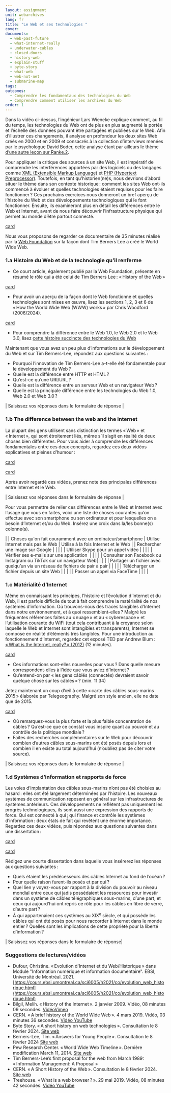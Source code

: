 ```yaml
---
layout: assignment
unit: webarchives
lang: fr
title: "Le Web et ses technologies "
cover:
documents:
  - web-past-future
  - what-internet-really
  - underwater-cables
  - closed-doors
  - history-web
  - explain-stuff
  - byte-story
  - what-web
  - web-not-net
  - submarine-map
tags:
outcomes:
  - Comprendre les fondamentaux des technologies du Web
  - Comprendre comment utiliser les archives du Web
order: 1
---
```

Dans la vidéo ci-dessus, l’ingénieur Lars Wieneke explique comment, au fil du temps, les technologies du Web ont de plus en plus augmenté la portée et l’échelle des données pouvant être partagées et publiées sur le Web. Afin d’illustrer ces changements, il analyse en profondeur les deux sites Web créés en 2000 et en 2009 et consacrés à la collection d’interviews menées par le psychologue David Boder, cette analyse étant par ailleurs le thème [d’une autre leçon sur Ranke.2](https://ranke2.uni.lu/fr/u/boder/). 

Pour appliquer la critique des sources à un site Web, il est impératif de comprendre les interférences apportées par des logiciels ou des langages comme [XML (Extensible Markup Language)](https://fr.wikipedia.org/wiki/Extensible_Markup_Language) et [PHP (Hypertext Preprocessor)](https://fr.wikipedia.org/wiki/PHP). Toutefois, en tant qu’historien(ne)s, nous devrions d’abord situer le thème dans son contexte historique&#x202F;: comment les sites Web ont-ils commencé à évoluer et quelles technologies étaient requises pour les faire fonctionner&#x202F;? Ces prochains exercices nous donneront un bref aperçu de l’histoire du Web et des développements technologiques qui le font fonctionner. Ensuite, ils examineront plus en détail les différences entre le Web et Internet, avant de nous faire découvrir l’infrastructure physique qui permet au monde d’être partout connecté.


[card](web-past-future)


Nous vous proposons de regarder ce documentaire de 35 minutes réalisé par la [Web Foundation](https://fr.wikipedia.org/wiki/World_Wide_Web_Foundation) sur la façon dont Tim Berners Lee a créé le World Wide Web.

<!-- more -->

<!-- briefing-student -->

### 1.a Histoire du Web et de la technologie qu’il renferme 
<!-- section-contents -->

-	Ce court article, également publié par la Web Foundation, présente en résumé le rôle qui a été celui de Tim Berners Lee&#x202F;: «&#x202F;History of the Web&#x202F;»

[card](history-web)

-	Pour avoir un aperçu de la façon dont le Web fonctionne et quelles technologies sont mises en œuvre, lisez les sections 1, 2, 3 et 6 de «&#x202F;How the World Wide Web (WWW) works&#x202F;» par Chris Woodford (2006/2024).

[card](explain-stuff)

-	Pour comprendre la différence entre le Web 1.0, le Web 2.0 et le Web 3.0, lisez [cette histoire succincte des technologies du Web](https://cours.ebsi.umontreal.ca/sci6005/h2021/co/evolution_web_historique.html)


Maintenant que vous avez un peu plus d’informations sur le développement du Web et sur Tim Berners-Lee, répondez aux questions suivantes :
- Pourquoi l’innovation de Tim Berners-Lee a-t-elle été fondamentale pour le développement du Web&#x202F;?
- Quelle est la différence entre HTTP et HTML&#x202F;?
- Qu’est-ce qu’une URI/URL&#x202F;?
- Quelle est la différence entre un serveur Web et un navigateur Web&#x202F;?
- Quelle est la principale différence entre les technologies du Web 1.0, Web 2.0 et Web 3.0&#x202F;?


| Saisissez vos réponses dans le formulaire de réponse |


<!-- section -->

### 1.b The difference between the web and the internet
<!-- section-contents -->

La plupart des gens utilisent sans distinction les termes «&#x202F;Web&#x202F;» et «&#x202F;Internet&#x202F;», qui sont étroitement liés, même s’il s’agit en réalité de deux choses bien différentes. Pour vous aider à comprendre les différences fondamentales entre ces deux concepts, regardez ces deux vidéos explicatives et pleines d’humour&#x202F;:

[card](what-web)

[card](web-not-net)

Après avoir regardé ces vidéos, prenez note des principales différences entre Internet et le Web.


| Saisissez vos réponses dans le formulaire de réponse |



Pour vous permettre de relier ces différences entre le Web et Internet avec l’usage que vous en faites, voici une liste de choses courantes qu’on effectue avec son smartphone ou son ordinateur et pour lesquelles on a besoin d’Internet et/ou du Web. Insérez une croix dans la/les bonne(s) colonne(s).


| | Choses qu'on fait couramment avec un ordinateur/smartphone | Utilise Internet mais pas le Web | Utilise à la fois Internet et le Web |
| Rechercher une image sur Google	|  |  |  |
| Utiliser Skype pour un appel vidéo |  |  |  |
| Vérifier ses e-mails sur une application  |  |  |  |
| Consulter son Facebook ou Instagram ou TikTok sur un navigateur Web|  |  |  |
| Partager un fichier avec quelqu’un via un réseau de fichiers de pair à pair |  |  |  |
| Télécharger un fichier depuis un site Web |  |  |  |
| Passer un appel via FaceTime |  |  |  |

<!-- section -->

### 1.c Matérialité d’Internet
<!-- section-contents -->

Même en connaissant les principes, l’histoire et l’évolution d’Internet et du Web, il est parfois difficile de tout à fait comprendre la matérialité de nos systèmes d’information. Où trouvons-nous des traces tangibles d’Internet dans notre environnement, et à quoi ressemblent-elles&#x202F;? Malgré les fréquentes références faites au «&#x202F;nuage&#x202F;» et au «&#x202F;cyberespace&#x202F;» et l’utilisation courante du WiFi (tout cela contribuant à la croyance selon laquelle le Web et Internet sont intangibles et transparents), Internet se compose en réalité d’éléments très tangibles. Pour une introduction au fonctionnement d’Internet, regardez cet exposé TED par Andrew Blum&#x202F;: [«&#x202F;What is the Internet, really?&#x202F;» (2012)](https://youtu.be/XE_FPEFpHt4) (12 minutes).

[card](what-internet-really)

- Ces informations sont-elles nouvelles pour vous&#x202F;? Dans quelle mesure correspondent-elles à l’idée que vous aviez d’Internet&#x202F;?
- Qu’entend-on par «&#x202F;les gens câblés (connectés) devraient savoir quelque chose sur les câbles&#x202F;»&#x202F;? (min. 11.34)

Jetez maintenant un coup d’œil à cette «&#x202F;carte des câbles sous-marins 2015&#x202F;» élaborée par Telegeography. Malgré son style ancien, elle ne date que de 2015.


[card](submarine-map)

- Où remarquez-vous la plus forte et la plus faible concentration de câbles&#x202F;? Qu’est-ce que ce constat vous inspire quant au pouvoir et au contrôle de la politique mondiale&#x202F;?
- Faites des recherches complémentaires sur le Web pour découvrir combien d’autres câbles sous-marins ont été posés depuis lors et combien il en existe au total aujourd’hui (n’oubliez pas de citer votre source).


| Saisissez vos réponses dans le formulaire de réponse |
<!-- section -->

### 1.d Systèmes d’information et rapports de force
<!-- section-contents -->

Les voies d’implantation des câbles sous-marins n’ont pas été choisies au hasard&#x202F;: elles ont été largement déterminées par l’histoire. Les nouveaux systèmes de communication reposent en général sur les infrastructures de systèmes antérieurs. Ces développements ne reflètent pas uniquement les progrès technologiques, ils sont aussi une expression des rapports de force. Qui est connecté à qui&#x202F;; qui finance et contrôle les systèmes d’information&#x202F;: deux états de fait qui revêtent une énorme importance. Regardez ces deux vidéos, puis répondez aux questions suivantes dans une dissertation&#x202F;:

[card](underwater-cables)

[card](closed-doors)

Rédigez une courte dissertation dans laquelle vous insérerez les réponses aux questions suivantes&#x202F;:
- Quels étaient les prédécesseurs des câbles Internet au fond de l’océan&#x202F;?
- Pour quelle raison furent-ils posés et par qui&#x202F;?
- Quel lien y voyez-vous par rapport à la division du pouvoir au niveau mondial entre ceux qui jadis possédaient les ressources pour investir dans un système de câbles télégraphiques sous-marins, d’une part, et ceux qui aujourd’hui ont repris ce rôle pour les câbles en fibre de verre, d’autre part&#x202F;?
- À qui appartenaient ces systèmes au XIX<sup>e</sup> siècle, et qui possède les câbles qui ont été posés pour nous raccorder à Internet dans le monde entier&#x202F;? Quelles sont les implications de cette propriété pour la liberté d’information&#x202F;?


| Saisissez vos réponses dans le formulaire de réponse|


<!-- section -->

### Suggestions de lectures/vidéos
<!-- section-contents -->

- Dufour, Christine. «&#x202F;Evolution d'Internet et du Web/Historique&#x202F;» dans Module "Information numérique et information documentaire". EBSI, Université de Montréal. 2021. [https://cours.ebsi.umontreal.ca/sci6005/h2021/co/evolution_web_historique.html](https://cours.ebsi.umontreal.ca/sci6005/h2021/co/evolution_web_historique.html) 
-	Bilgil, Melih. «&#x202F;History of the Internet&#x202F;». 2 janvier 2009. Vidéo, 08 minutes 09 secondes. [ VidéoVimeo](https://vimeo.com/2696386)
-	CERN. «&#x202F;A brief history of the World Wide Web&#x202F;». 4 mars 2019. Vidéo, 03 minutes 36 secondes. [Vidéo YouTube](https://www.youtube.com/watch?v=k0gvAyCubGQ&f)
-	Byte Story. «&#x202F;A short history on web technologies&#x202F;». Consultation le 8 février 2024. [Site web](https://thebytestory.com/2018/11/09/a-short-history-on-web-technologies/)
-	Berners-Lee, Tim. «&#x202F;Answers for Young People&#x202F;». Consultation le 8 février 2024 [Site web](https://www.w3.org/People/Berners-Lee/Kids.html)
-	Pew Research Center. «&#x202F;World Wide Web Timeline&#x202F;». Dernière modification  March 11, 2014. [Site web](https://www.pewresearch.org/internet/2014/03/11/world-wide-web-timeline/#2009)
-	Tim Berners-Lee’s first proposal for the web from March 1989: «&#x202F;Information Management: A Proposal&#x202F;»
-	CERN. «&#x202F;A Short History of the Web&#x202F;». Consultation le 8 février 2024. [Site web](https://home.cern/science/computing/birth-web/short-history-web)
-	Treehouse. «&#x202F;What is a web browser&#x202F;?&#x202F;». 29 mai 2019. Vidéo, 08 minutes 42 secondes. [Vidéo YouTube](https://www.youtube.com/watch?v=QzohDuGk4mM&)
<!-- briefing-teacher -->
